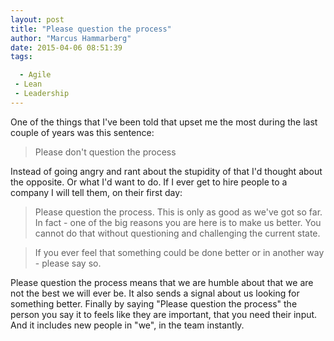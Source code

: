 ```yaml
---
layout: post
title: "Please question the process"
author: "Marcus Hammarberg"
date: 2015-04-06 08:51:39
tags:

  - Agile
 - Lean
 - Leadership
---
```


One of the things that I've been told that upset me the most during the last couple of years was this sentence:

<blockquote>Please don't question the process</blockquote>

Instead of going angry and rant about the stupidity of that I'd thought about the opposite. Or what I'd want to do. If I ever get to hire people to a company I will tell them, on their first day:

<blockquote>Please question the process. This is only as good as we've got so far. In fact - one of the big reasons you are here is to make us better. You cannot do that without questioning and challenging the current state.</blockquote>

<blockquote>If you ever feel that something could be done better or in another way - please say so.</blockquote>

Please question the process means that we are humble about that we are not the best we will ever be. It also sends a signal about us looking for something better. Finally by saying "Please question the process" the person you say it to feels like they are important, that you need their input. And it includes new people in "we", in the team instantly.
